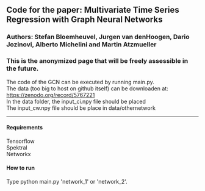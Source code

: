 ## Code for the paper: Multivariate Time Series Regression with Graph Neural Networks

### Authors: Stefan Bloemheuvel, Jurgen van denHoogen, Dario Jozinovi, Alberto Michelini and Martin Atzmueller

### This is the anonymized page that will be freely assessible in the future.

The code of the GCN can be executed by running main.py. <br /> 
The data (too big to host on github itself) can be downloaden at: https://zenodo.org/record/5767221  <br /> 
In the data folder, the input_ci.npy file should be placed  <br /> 
The input_cw.npy file should be place in data/othernetwork <br /> 

--------------------------

#### Requirements
Tensorflow <br /> 
Spektral <br /> 
Networkx <br /> 

#### How to run

Type python main.py 'network_1' or 'network_2'.
